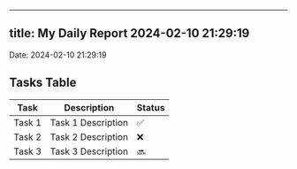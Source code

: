 
---
title: My Daily Report 2024-02-10 21:29:19
---

Date: 2024-02-10 21:29:19

## Tasks Table

| Task | Description | Status |
|------|-------------|--------|
| Task 1 | Task 1 Description | ✅ |
| Task 2 | Task 2 Description | ❌ |
| Task 3 | Task 3 Description | 🔜 |
